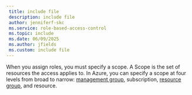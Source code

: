 ```yaml
---
 title: include file
 description: include file
 author: jenniferf-skc
 ms.service: role-based-access-control
 ms.topic: include
 ms.date: 06/09/2025
 ms.author: jfields
 ms.custom: include file
---
```


When you assign roles, you must specify a scope. A Scope is the set of resources the access applies to. In Azure, you can specify a scope at four levels from broad to narrow: [management group](../../articles/governance/management-groups/overview.md), subscription, [resource group](../../articles/azure-resource-manager/management/overview.md#resource-groups), and resource.